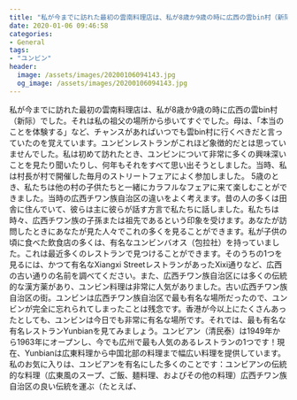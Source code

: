 ```yaml
---
title: "私が今までに訪れた最初の雲南料理店は、私が8歳か9歳の時に広西の雲bin村（新际）でした。"
date: 2020-01-06 09:46:58
categories:
- General
tags:
- "ユンビン"
header:
  image: /assets/images/20200106094143.jpg
  og_image: /assets/images/20200106094143.jpg
---
```


私が今までに訪れた最初の雲南料理店は、私が8歳か9歳の時に広西の雲bin村（新际）でした。それは私の祖父の場所から歩いてすぐでした。母は、「本当のことを体験する」など、チャンスがあればいつでも雲bin村に行くべきだと言っていたのを覚えています。ユンビンレストランがこれほど象徴的だとは思っていませんでした。私は初めて訪れたとき、ユンビンについて非常に多くの興味深いことを見たり聞いたりし、何年もそれをすべて思い出そうとしました。当時、私は村長が村で開催した毎月のストリートフェアによく参加しました。 5歳のとき、私たちは他の村の子供たちと一緒にカラフルなフェアに来て楽しむことができました。当時の広西チワン族自治区の違いをよく考えます。昔の人の多くは田舎に住んでいて、彼らは主に彼らが話す方言で私たちに話しました。私たちは時々、広西チワン族の子孫または祖先であるという印象を受けます。あなたが訪問したときにあなたが見た人々でこれの多くを見ることができます。私が子供の頃に食べた飲食店の多くは、有名なユンビンバオス（包拉社）を持っていました。これは最近多くのレストランで見つけることができます。そのうちの1つを見るには、かつて有名なXiangxi StreetレストランがあったXixi通りなど、広西の古い通りの名前を調べてください。また、広西チワン族自治区には多くの伝統的な漢方薬があり、ユンビン料理は非常に人気がありました。古い広西チワン族自治区の街。ユンビンは広西チワン族自治区で最も有名な場所だったので、ユンビンが完全に忘れられてしまったことは残念です。香港が今以上にたくさんあったとしても、ユンビンは今日でも非常に有名な場所です。それでは、最も有名な有名レストランYunbianを見てみましょう。ユンビアン（清民泰）は1949年から1963年にオープンし、今でも広州で最も人気のあるレストランの1つです！現在、Yunbianは広東料理から中国北部の料理まで幅広い料理を提供しています。私のお気に入りは、ユンビアンを有名にした多くのことです：ユンビアンの伝統的な料理（広東風のスープ、ご飯、麺料理、およびその他の料理）広西チワン族自治区の良い伝統を運ぶ（たとえば、
